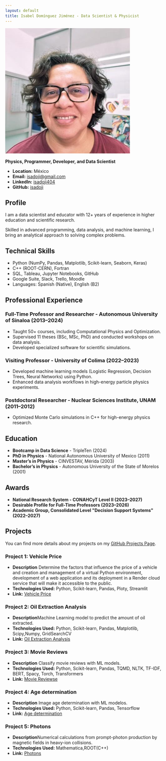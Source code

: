 ```yaml
---
layout: default
title: Isabel Domínguez Jiménez - Data Scientist & Physicist
---
```


![Profile Image](https://raw.githubusercontent.com/isadoji/isadoji.github.io/main/isadoji.jpeg)

**Physics, Programmer, Developer, and Data Scientist**

- **Location:** México  
- **Email:** [isadoji@gmail.com](mailto:isadoji@gmail.com)  
- **LinkedIn:** [isadoji404](https://www.linkedin.com/in/isadoji404/)  
- **GitHub:** [isadoji](https://github.com/isadoji)  

## Profile
I am a data scientist and educator with 12+ years of experience in higher education and scientific research.

Skilled in advanced programming, data analysis, and machine learning, I bring an analytical approach to solving complex problems.

## Technical Skills
- Python (NumPy, Pandas, Matplotlib, Scikit-learn, Seaborn, Keras)
- C++ (ROOT-CERN), Fortran
- SQL, Tableau, Jupyter Notebooks, GitHub
- Google Suite, Slack, Trello, Moodle
- Languages: Spanish (Native), English (B2)

## Professional Experience
### Full-Time Professor and Researcher - Autonomous University of Sinaloa (2013–2024)
- Taught 50+ courses, including Computational Physics and Optimization.
- Supervised 11 theses (BSc, MSc, PhD) and conducted workshops on data analysis.
- Developed specialized software for scientific simulations.

### Visiting Professor - University of Colima (2022–2023)
- Developed machine learning models (Logistic Regression, Decision Trees, Neural Networks) using Python.
- Enhanced data analysis workflows in high-energy particle physics experiments.

### Postdoctoral Researcher - Nuclear Sciences Institute, UNAM (2011–2012)
- Optimized Monte Carlo simulations in C++ for high-energy physics research.

## Education
- **Bootcamp in Data Science** - TripleTen (2024)
- **PhD in Physics** - National Autonomous University of Mexico (2011)
- **Master’s in Physics** - CINVESTAV, Mérida (2003)
- **Bachelor’s in Physics** - Autonomous University of the State of Morelos (2001)

## Awards
- **National Research System - CONAHCyT Level II (2023–2027)**
- **Desirable Profile for Full-Time Professors (2023–2026)**
- **Academic Group, Consolidated Level "Decision Support Systems" (2022–2027)**

## Projects
You can find more details about my projects on my [GitHub Projects Page](https://github.com/isadoji/projects).

### Project 1: Vehicle Price
- **Description** Determine the factors that influence the price of a vehicle and creation and management of a virtual Python environment, development of a web application and its deployment in a Render cloud service that will make it accessible to the public.
- **Technologies Used:** Python, Scikit-learn, Pandas, Ploty, Streamlit
- **Link:** [Vehicle Price](https://github.com/isadoji/projects/tree/main/5)

### Project 2: Oil Extraction Analysis
- **Description**Machine Learning model to predict the amount of oil extracted.
- **Technologies Used:** Python, Scikit-learn, Pandas, Matplotlib, Scipy,Numpy, GridSearchCV
- **Link:** [Oil Extraction Analysis](https://github.com/isadoji/projects/tree/main/10)

### Project 3: Movie Reviews
- **Description**	Classify movie reviews with ML models.
- **Technologies Used:** Python, Scikit-learn, Pandas, TQMD, NLTK, TF-IDF, BERT, Spacy, Torch, Transformers
- **Link:** [Movie Reviewse](https://github.com/isadoji/projects/tree/main/14)

### Project 4: Age determination
- **Description**	Image age determination with ML modelos.
- **Technologies Used:** Python, Scikit-learn, Pandas, Tensorflow
- **Link:** [Age determination](https://github.com/isadoji/projects/tree/main/15)

### Project 5: Photons
- **Description**Numerical calculations from prompt-photon production by magnetic fields in heavy-ion collisions.
- **Technologies Used:** Mathematica,ROOT(C++)
- **Link:** [Photons](https://github.com/isadoji/photons)

